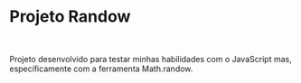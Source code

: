 <h1>Projeto Randow</h1>
<br>
<p>Projeto desenvolvido para testar minhas habilidades com o JavaScript mas, especificamente com a ferramenta Math.randow.</p>

